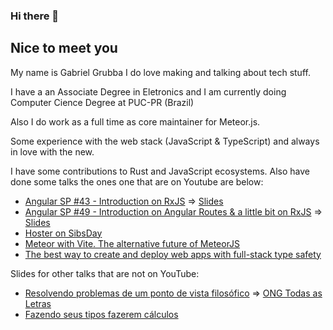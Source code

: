 ### Hi there 👋

## Nice to meet you


  My name is Gabriel Grubba I do love making and talking about tech stuff.
  
  I have a an Associate Degree in Eletronics and I am currently doing Computer Cience Degree at PUC-PR (Brazil)
 
  Also I do work as a full time as core maintainer for Meteor.js.
  
  Some experience with the web stack (JavaScript & TypeScript) and always in love with the new.
  
  I have some contributions to Rust and JavaScript ecosystems. Also have done some talks the ones one that are on Youtube are below:
  - [Angular SP #43 - Introduction on RxJS](https://www.youtube.com/watch?v=_bDzLTc-u58&t=4105s) => [Slides](https://docs.google.com/presentation/d/1TZfNkWlfljVW5XxZOp9M5PvFVPazkUKydUDSezEJq2Q/edit?usp=sharing)
  - [Angular SP #49 - Introduction on Angular Routes & a little bit on RxJS](https://www.youtube.com/watch?v=IoAMKiii1H8) => [Slides](https://docs.google.com/presentation/d/1XGnEvDKwCBJmZF9pD8p24Sr1BzgpCSmGXkAsjz_CvQs/edit?usp=sharing)
  - [Hoster on SibsDay](https://www.youtube.com/watch?v=cMf2UDSS1U0)
  - [Meteor with Vite. The alternative future of MeteorJS](https://impact.meteor.com/meetings/virtual/74z28tK8rorpKYnZv)
  - [The best way to create and deploy web apps with full-stack type safety](https://impact.meteor.com/meetings/virtual/gWdkQNt79AM6ZRhr3)
  
  Slides for other talks that are not on YouTube:
  - [Resolvendo problemas de um ponto de vista filosófico](https://docs.google.com/presentation/d/1TsXtE0_-i0d9qcaJCJOPNb6psCEyT403zUWzJIeOmgA/edit?usp=sharing) =>  [ONG Todas as Letras](https://todasasletras.org/)
  - [Fazendo seus tipos fazerem cálculos](https://docs.google.com/presentation/d/1AAAOXUGyVWRtnkgOZ7UgjNgtCDqDFpHURe5H_3TaOWw/edit?usp=sharing)
  
</div>

  



